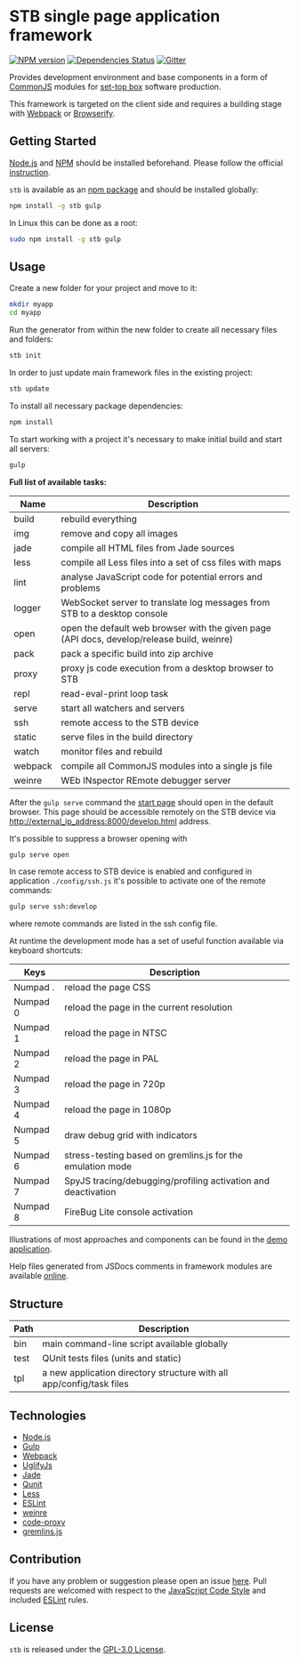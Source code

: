 STB single page application framework
=====================================

[![NPM version](https://img.shields.io/npm/v/stb.svg?style=flat-square)](https://www.npmjs.com/package/stb)
[![Dependencies Status](https://img.shields.io/david/darkpark/stb.svg?style=flat-square)](https://david-dm.org/darkpark/stb)
[![Gitter](https://img.shields.io/badge/gitter-join%20chat-blue.svg?style=flat-square)](https://gitter.im/DarkPark/stb)

Provides development environment and base components in a form of [CommonJS](http://wiki.commonjs.org/wiki/CommonJS) modules
for [set-top box](http://en.wikipedia.org/wiki/Set-top_box) software production.

This framework is targeted on the client side and requires a building stage with [Webpack](http://webpack.github.io/) or [Browserify](http://browserify.org/).


## Getting Started

[Node.js](http://nodejs.org/) and [NPM](https://www.npmjs.com/) should be installed beforehand.
Please follow the official [instruction](http://nodejs.org/download/).

`stb` is available as an [npm package](https://www.npmjs.org/package/stb) and should be installed globally:

```bash
npm install -g stb gulp
```

In Linux this can be done as a root:

```bash
sudo npm install -g stb gulp
```


## Usage

Create a new folder for your project and move to it:

```bash
mkdir myapp
cd myapp
```

Run the generator from within the new folder to create all necessary files and folders:

```bash
stb init
```

In order to just update main framework files in the existing project:

```bash
stb update
```

To install all necessary package dependencies:

```bash
npm install
```

To start working with a project it's necessary to make initial build and start all servers:

```bash
gulp
```


**Full list of available tasks:**

 Name    | Description
---------|-------------
 build   | rebuild everything
 img     | remove and copy all images
 jade    | compile all HTML files from Jade sources
 less    | compile all Less files into a set of css files with maps
 lint    | analyse JavaScript code for potential errors and problems
 logger  | WebSocket server to translate log messages from STB to a desktop console
 open    | open the default web browser with the given page (API docs, develop/release build, weinre)
 pack    | pack a specific build into zip archive
 proxy   | proxy js code execution from a desktop browser to STB
 repl    | read-eval-print loop task
 serve   | start all watchers and servers
 ssh     | remote access to the STB device
 static  | serve files in the build directory
 watch   | monitor files and rebuild
 webpack | compile all CommonJS modules into a single js file
 weinre  | WEb INspector REmote debugger server


After the `gulp serve` command the [start page](http://localhost:8000/) should open in the default browser.
This page should be accessible remotely on the STB device via <http://external_ip_address:8000/develop.html> address.

It's possible to suppress a browser opening with

```bash
gulp serve open
```

In case remote access to STB device is enabled and configured in application `./config/ssh.js` it's possible to activate one of the remote commands:

```bash
gulp serve ssh:develop
```

where remote commands are listed in the ssh config file.


At runtime the development mode has a set of useful function available via keyboard shortcuts:

 Keys     | Description
----------|-------------
 Numpad . | reload the page CSS
 Numpad 0 | reload the page in the current resolution
 Numpad 1 | reload the page in NTSC
 Numpad 2 | reload the page in PAL
 Numpad 3 | reload the page in 720p
 Numpad 4 | reload the page in 1080p
 Numpad 5 | draw debug grid with indicators
 Numpad 6 | stress-testing based on gremlins.js for the emulation mode
 Numpad 7 | SpyJS tracing/debugging/profiling activation and deactivation
 Numpad 8 | FireBug Lite console activation


Illustrations of most approaches and components can be found in the [demo application](https://github.com/DarkPark/stb-demo).

Help files generated from JSDocs comments in framework modules are available [online](http://darkpark.github.io/stb/).

## Structure

 Path   | Description
--------|-------------
 bin    | main command-line script available globally
 test   | QUnit tests files (units and static)
 tpl    | a new application directory structure with all app/config/task files


## Technologies

* [Node.js](http://nodejs.org/)
* [Gulp](http://gulpjs.com/)
* [Webpack](http://webpack.github.io/)
* [UglifyJs](http://lisperator.net/uglifyjs/)
* [Jade](http://jade-lang.com/)
* [Qunit](http://qunitjs.com/)
* [Less](http://lesscss.org/)
* [ESLint](http://eslint.org/)
* [weinre](https://www.npmjs.org/package/weinre/)
* [code-proxy](https://github.com/DarkPark/code-proxy/)
* [gremlins.js](https://github.com/marmelab/gremlins.js)


## Contribution

If you have any problem or suggestion please open an issue [here](https://github.com/DarkPark/stb/issues).
Pull requests are welcomed with respect to the [JavaScript Code Style](https://github.com/DarkPark/jscs) and included [ESLint](http://eslint.org/) rules.


## License

`stb` is released under the [GPL-3.0 License](http://opensource.org/licenses/GPL-3.0).
